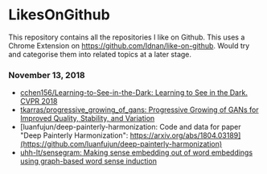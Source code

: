 # LikesOnGithub
This repository contains all the repositories I like on Github. This uses a Chrome Extension on https://github.com/Idnan/like-on-github. Would try and categorise them into related topics at a later stage.

### November 13, 2018 
- [cchen156/Learning-to-See-in-the-Dark: Learning to See in the Dark. CVPR 2018](https://github.com/cchen156/Learning-to-See-in-the-Dark) 
- [tkarras/progressive_growing_of_gans: Progressive Growing of GANs for Improved Quality, Stability, and Variation](https://github.com/tkarras/progressive_growing_of_gans) 
- [luanfujun/deep-painterly-harmonization: Code and data for paper "Deep Painterly Harmonization": https://arxiv.org/abs/1804.03189](https://github.com/luanfujun/deep-painterly-harmonization) 
- [uhh-lt/sensegram: Making sense embedding out of word embeddings using graph-based word sense induction](https://github.com/uhh-lt/sensegram) 
